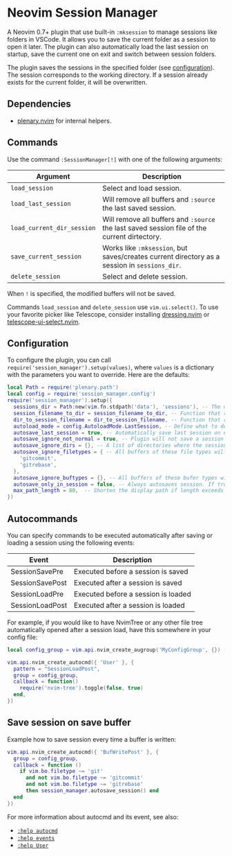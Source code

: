 # Neovim Session Manager

A Neovim 0.7+ plugin that use built-in `:mksession` to manage sessions like folders in VSCode. It allows you to save the current folder as a session to open it later. The plugin can also automatically load the last session on startup, save the current one on exit and switch between session folders.

The plugin saves the sessions in the specified folder (see [configuration](#configuration)). The session corresponds to the working directory. If a session already exists for the current folder, it will be overwritten.

## Dependencies

- [plenary.nvim](https://github.com/nvim-lua/plenary.nvim) for internal helpers.

## Commands

Use the command `:SessionManager[!]` with one of the following arguments:

| Argument                   | Description                                                                                  |
| -------------------------- | -------------------------------------------------------------------------------------------- |
| `load_session`             | Select and load session.                                                                     |
| `load_last_session`        | Will remove all buffers and `:source` the last saved session.                                |
| `load_current_dir_session` | Will remove all buffers and `:source` the last saved session file of the current dirtectory. |
| `save_current_session`     | Works like `:mksession`, but saves/creates current directory as a session in `sessions_dir`. |
| `delete_session`           | Select and delete session.                                                                   |

When `!` is specified, the modified buffers will not be saved.

Commands `load_session` and `delete_session` use `vim.ui.select()`. To use your favorite picker like Telescope, consider installing [dressing.nvim](https://github.com/stevearc/dressing.nvim) or [telescope-ui-select.nvim](https://github.com/nvim-telescope/telescope-ui-select.nvim).

## Configuration

To configure the plugin, you can call `require('session_manager').setup(values)`, where `values` is a dictionary with the parameters you want to override. Here are the defaults:

```lua
local Path = require('plenary.path')
local config = require('session_manager.config')
require('session_manager').setup({
  sessions_dir = Path:new(vim.fn.stdpath('data'), 'sessions'), -- The directory where the session files will be saved.
  session_filename_to_dir = session_filename_to_dir, -- Function that replaces symbols into separators and colons to transform filename into a session directory.
  dir_to_session_filename = dir_to_session_filename, -- Function that replaces separators and colons into special symbols to transform session directory into a filename. Should use `vim.loop.cwd()` if the passed `dir` is `nil`.
  autoload_mode = config.AutoloadMode.LastSession, -- Define what to do when Neovim is started without arguments. Possible values: Disabled, CurrentDir, LastSession
  autosave_last_session = true, -- Automatically save last session on exit and on session switch.
  autosave_ignore_not_normal = true, -- Plugin will not save a session when no buffers are opened, or all of them aren't writable or listed.
  autosave_ignore_dirs = {}, -- A list of directories where the session will not be autosaved.
  autosave_ignore_filetypes = { -- All buffers of these file types will be closed before the session is saved.
    'gitcommit',
    'gitrebase',
  },
  autosave_ignore_buftypes = {}, -- All buffers of these bufer types will be closed before the session is saved.
  autosave_only_in_session = false, -- Always autosaves session. If true, only autosaves after a session is active.
  max_path_length = 80,  -- Shorten the display path if length exceeds this threshold. Use 0 if don't want to shorten the path at all.
})
```

## Autocommands

You can specify commands to be executed automatically after saving or loading a session using the following events:

| Event           | Description                         |
| --------------- | ----------------------------------- |
| SessionSavePre  | Executed before a session is saved  |
| SessionSavePost | Executed after a session is saved   |
| SessionLoadPre  | Executed before a session is loaded |
| SessionLoadPost | Executed after a session is loaded  |

For example, if you would like to have NvimTree or any other file tree automatically opened after a session load, have this somewhere in your config file:

```lua
local config_group = vim.api.nvim_create_augroup('MyConfigGroup', {}) -- A global group for all your config autocommands

vim.api.nvim_create_autocmd({ 'User' }, {
  pattern = "SessionLoadPost",
  group = config_group,
  callback = function()
    require('nvim-tree').toggle(false, true)
  end,
})
```

## Save session on save buffer

Example how to save session every time a buffer is written:

```lua
vim.api.nvim_create_autocmd({ 'BufWritePost' }, {
  group = config_group,
  callback = function ()
    if vim.bo.filetype ~= 'git'
      and not vim.bo.filetype ~= 'gitcommit'
      and not vim.bo.filetype ~= 'gitrebase'
      then session_manager.autosave_session() end
  end
})
```

For more information about autocmd and its event, see also:

- [`:help autocmd`](https://neovim.io/doc/user/autocmd.html)
- [`:help events`](https://neovim.io/doc/user/autocmd.html#events)
- [`:help User`](https://neovim.io/doc/user/autocmd.html#User)
